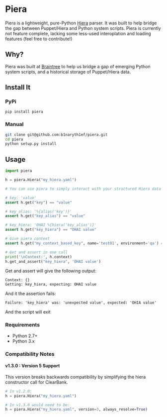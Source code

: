 # Piera
Piera is a lightweight, pure-Python [Hiera](http://docs.puppetlabs.com/hiera/) parser. It was built to help bridge the gap between Puppet/Hiera and Python system scripts. Piera is currently not feature complete, lacking some less-used interoplation and loading features (feel free to contribute!)

## Why?
Piera was built at [Braintree](http://github.com/braintree) to help us bridge a gap of emerging Python system scripts, and a historical storage of Puppet/Hiera data.

## Install It

### PyPi
`pip install piera`

### Manual
```bash
git clone git@github.com:b1naryth1ef/piera.git
cd piera
python setup.py install
```

## Usage
```python
import piera

h = piera.Hiera("my_hiera.yaml")

# You can use piera to simply interact with your structured Hiera data

# key: 'value'
assert h.get("key") == "value"

# key_alias: '%{alias('key')}'
assert h.get("key_alias") == "value"

# key_hiera: 'OHAI %{hiera('key_alias')}'
assert h.get("key_hiera") == "OHAI value"

# Give piera context
assert h.get("my_context_based_key", name='test01', environment='qa') == "context is great!"

# Get and assert in one call
print('\nContext:', h.context)
h.get_and_assert("key_hiera", 'OHAI value')
```

Get and assert will give the following output:

```text
Context: {}
Getting: key_hiera, expecting: OHAI value
```

And it the assertion fails:

```text
Failure: 'key_hiera' was: 'unexpected value', expected: 'OHIA value'
```

And the script will exit

### Requirements

* Python 2.7+
* Python 3.x

### Compatibility Notes

#### v1.3.0 : Version 5 Support

This version breaks backwards compatibility by simplifying the hiera constructor call for ClearBank.

```python
# In v1.2.0:
h = piera.Hiera("my_hiera.yaml")

# In v1.3.0 would need to be:
h = piera.Hiera("my_hiera.yaml", version=3, always_resolve=True)
```
